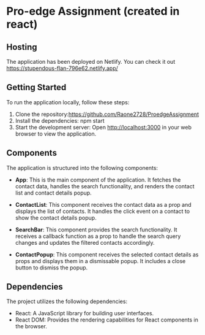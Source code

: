 # Pro-edge Assignment (created in react)

## Hosting

The application has been deployed on Netlify. You can check it out https://stupendous-flan-796e62.netlify.app/

## Getting Started

To run the application locally, follow these steps:

1. Clone the repository:https://github.com/Raone2728/ProedgeAssignment
2. Install the dependencies: npm start
3. Start the development server:  Open [http://localhost:3000](http://localhost:3000) in your web browser to view the application.

## Components

The application is structured into the following components:

- **App**: This is the main component of the application. It fetches the contact data, handles the search functionality, and renders the contact list and contact details popup.

- **ContactList**: This component receives the contact data as a prop and displays the list of contacts. It handles the click event on a contact to show the contact details popup.

- **SearchBar**: This component provides the search functionality. It receives a callback function as a prop to handle the search query changes and updates the filtered contacts accordingly.

- **ContactPopup**: This component receives the selected contact details as props and displays them in a dismissable popup. It includes a close button to dismiss the popup.

## Dependencies

The project utilizes the following dependencies:

- React: A JavaScript library for building user interfaces.
- React DOM: Provides the rendering capabilities for React components in the browser.








